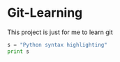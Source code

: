 # Git-Learning
This project is just for me to learn git
```python
s = "Python syntax highlighting"
print s
```
